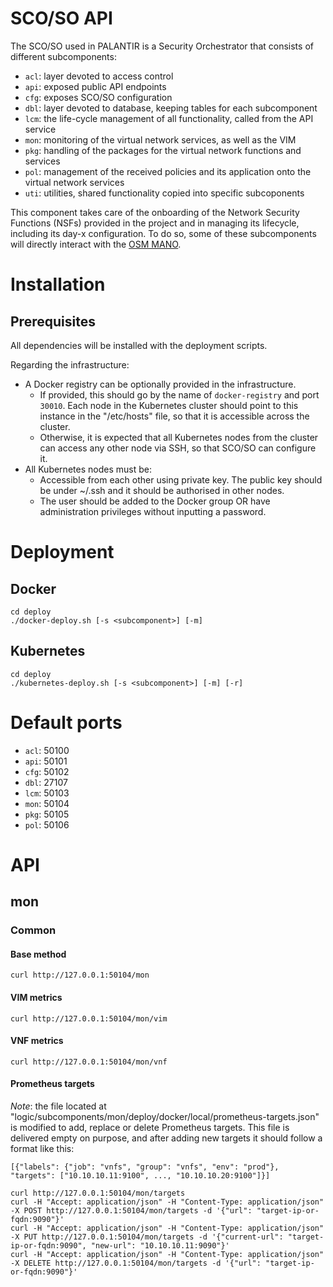 # SCO/SO API

The SCO/SO used in PALANTIR is a Security Orchestrator that consists of different subcomponents:

* `acl`: layer devoted to access control
* `api`: exposed public API endpoints
* `cfg`: exposes SCO/SO configuration
* `dbl`: layer devoted to database, keeping tables for each subcomponent
* `lcm`: the life-cycle management of all functionality, called from the API service
* `mon`: monitoring of the virtual network services, as well as the VIM
* `pkg`: handling of the packages for the virtual network functions and services
* `pol`: management of the received policies and its application onto the virtual network services
* `uti`: utilities, shared functionality copied into specific subcoponents

This component takes care of the onboarding of the Network Security Functions (NSFs) provided in the project and in managing its lifecycle, including its day-x configuration. To do so, some of these subcomponents will directly interact with the [OSM MANO](https://osm.etsi.org).

# Installation

## Prerequisites

All dependencies will be installed with the deployment scripts.

Regarding the infrastructure:

- A Docker registry can be optionally provided in the infrastructure.
  - If provided, this should go by the name of `docker-registry` and port `30010`. Each node in the Kubernetes cluster should point to this instance in the "/etc/hosts" file, so that it is accessible across the cluster.
  - Otherwise, it is expected that all Kubernetes nodes from the cluster can access any other node via SSH, so that SCO/SO can configure it.
- All Kubernetes nodes must be:
  - Accessible from each other using private key. The public key should be under ~/.ssh and it should be authorised in other nodes.
  - The user should be added to the Docker group OR have administration privileges without inputting a password.

# Deployment

## Docker

```
cd deploy
./docker-deploy.sh [-s <subcomponent>] [-m]
```

## Kubernetes

```
cd deploy
./kubernetes-deploy.sh [-s <subcomponent>] [-m] [-r]
```

# Default ports

* `acl`: 50100
* `api`: 50101
* `cfg`: 50102
* `dbl`: 27107
* `lcm`: 50103
* `mon`: 50104
* `pkg`: 50105
* `pol`: 50106

# API

## mon

### Common

#### Base method

```
curl http://127.0.0.1:50104/mon
```

#### VIM metrics

```
curl http://127.0.0.1:50104/mon/vim
```

#### VNF metrics

```
curl http://127.0.0.1:50104/mon/vnf
```

#### Prometheus targets

*Note*: the file located at "logic/subcomponents/mon/deploy/docker/local/prometheus-targets.json" is modified to add, replace or delete Prometheus targets. This file is delivered empty on purpose, and after adding new targets it should follow a format like this:

```
[{"labels": {"job": "vnfs", "group": "vnfs", "env": "prod"}, "targets": ["10.10.10.11:9100", ..., "10.10.10.20:9100"]}]
```

```
curl http://127.0.0.1:50104/mon/targets
curl -H "Accept: application/json" -H "Content-Type: application/json" -X POST http://127.0.0.1:50104/mon/targets -d '{"url": "target-ip-or-fqdn:9090"}'
curl -H "Accept: application/json" -H "Content-Type: application/json" -X PUT http://127.0.0.1:50104/mon/targets -d '{"current-url": "target-ip-or-fqdn:9090", "new-url": "10.10.10.11:9090"}'
curl -H "Accept: application/json" -H "Content-Type: application/json" -X DELETE http://127.0.0.1:50104/mon/targets -d '{"url": "target-ip-or-fqdn:9090"}'
```
